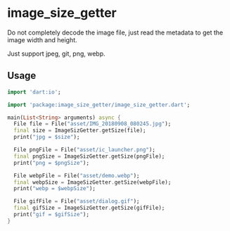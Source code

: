 # image_size_getter

Do not completely decode the image file, just read the metadata to get the image width and height.

Just support jpeg, git, png, webp.

## Usage

```dart
import 'dart:io';

import 'package:image_size_getter/image_size_getter.dart';

main(List<String> arguments) async {
  File file = File("asset/IMG_20180908_080245.jpg");
  final size = ImageSizGetter.getSize(file);
  print("jpg = $size");

  File pngFile = File("asset/ic_launcher.png");
  final pngSize = ImageSizGetter.getSize(pngFile);
  print("png = $pngSize");

  File webpFile = File("asset/demo.webp");
  final webpSize = ImageSizGetter.getSize(webpFile);
  print("webp = $webpSize");

  File gifFile = File("asset/dialog.gif");
  final gifSize = ImageSizGetter.getSize(gifFile);
  print("gif = $gifSize");
}

```
